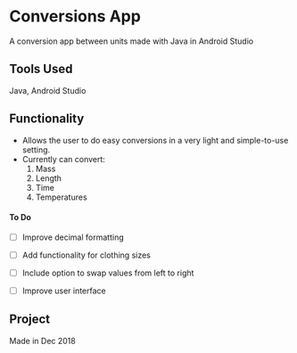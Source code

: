 # Conversions App
A conversion app between units made with Java in Android Studio

## Tools Used
Java, Android Studio

## Functionality
- Allows the user to do easy conversions in a very light and simple-to-use setting.
- Currently can convert:
  1. Mass
  2. Length
  3. Time
  4. Temperatures

#### To Do
- [ ] Improve decimal formatting
- [ ] Add functionality for clothing sizes  
- [ ] Include option to swap values from left to right  
- [ ] Improve user interface  


## Project
Made in Dec 2018

